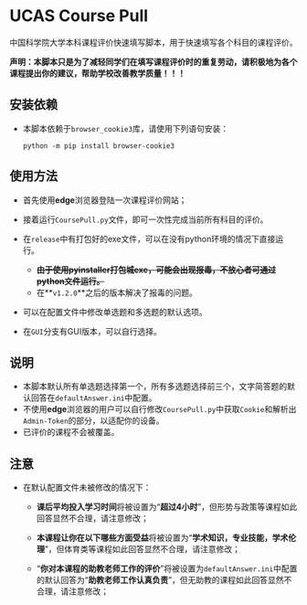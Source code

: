 # UCAS Course Pull

中国科学院大学本科课程评价快速填写脚本，用于快速填写各个科目的课程评价。

**声明：本脚本只是为了减轻同学们在填写课程评价时的重复劳动，请积极地为各个课程提出你的建议，帮助学校改善教学质量！！！**

## 安装依赖

- 本脚本依赖于`browser_cookie3`库，请使用下列语句安装：

  ```shell
  python -m pip install browser-cookie3
  ```



## 使用方法

- 首先使用**edge**浏览器登陆一次课程评价网站；
- 接着运行`CoursePull.py`文件，即可一次性完成当前所有科目的评价。
- 在`release`中有打包好的exe文件，可以在没有python环境的情况下直接运行。
  - **~~由于使用pyinstaller打包城exe，可能会出现报毒，不放心者可通过python文件运行。~~**
  - 在**`v1.2.0`**之后的版本解决了报毒的问题。
  
- 可以在配置文件中修改单选题和多选题的默认选项。

- 在`GUI`分支有GUI版本，可以自行选择。



## 说明

- 本脚本默认所有单选题选择第一个，所有多选题选择前三个，文字简答题的默认回答在`defaultAnswer.ini`中配置。
- 不使用**edge**浏览器的用户可以自行修改`CoursePull.py`中获取`Cookie`和解析出`Admin-Token`的部分，以适配你的设备。
- 已评价的课程不会被覆盖。



## 注意

- 在默认配置文件未被修改的情况下：

  - **课后平均投入学习时间**将被设置为“**超过4小时**”，但形势与政策等课程如此回答显然不合理，请注意修改；

  - **本课程让你在以下哪些方面受益**将被设置为“**学术知识，专业技能，学术伦理**”，但体育类等课程如此回答显然不合理，请注意修改；

  - “**你对本课程的助教老师工作的评价**”将被设置为`defaultAnswer.ini`中配置的默认回答为“**助教老师工作认真负责**”，但无助教的课程如此回答显然不合理，请注意修改；